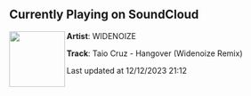 ## Currently Playing on SoundCloud

[<img align="left" width="100" src="https://i1.sndcdn.com/artworks-5pCEzxzB9CXfpPCO-9j9w4g-t500x500.jpg">](https://soundcloud.com/widenoizemusic/hangover-widenoize-remix)

**Artist**: WIDENOIZE 

**Track**: Taio Cruz - Hangover (Widenoize Remix)

Last updated at 12/12/2023 21:12
